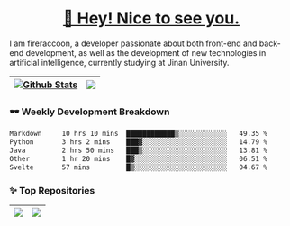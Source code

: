 <h1 align="center"><a href="https://blog.raccooncc.top">👋 Hey! Nice to see you.</a></h1>

I am fireraccoon, a developer passionate about both front-end and back-end development, as well as the development of new technologies in artificial intelligence, currently studying at Jinan University.

| <a href="#"><img src="https://github-readme-stats.raccooncc.top/api?username=fireraccoon&show_icons=true&include_all_commits=true&theme=buefy&hide_border=true" alt="Github Stats" /></a> | <a href="#"><img src="https://github-readme-stats.raccooncc.top/api/top-langs/?username=fireraccoon&layout=compact&theme=buefy&hide_border=true" /></a> |
| --- | --- |

### 🕶 Weekly Development Breakdown

<!--START_SECTION:waka-->

```txt
Markdown     10 hrs 10 mins  ████████████▒░░░░░░░░░░░░   49.35 %
Python       3 hrs 2 mins    ███▓░░░░░░░░░░░░░░░░░░░░░   14.79 %
Java         2 hrs 50 mins   ███▒░░░░░░░░░░░░░░░░░░░░░   13.81 %
Other        1 hr 20 mins    █▓░░░░░░░░░░░░░░░░░░░░░░░   06.51 %
Svelte       57 mins         █▒░░░░░░░░░░░░░░░░░░░░░░░   04.67 %
```

<!--END_SECTION:waka-->

### ✨ Top Repositories

| <a href="https://github.com/fireraccoon/AdvVis-CNN"><img src="https://github-readme-stats.raccooncc.top/api/pin/?username=fireraccoon&repo=AdvVis-CNN&theme=buefy&hide_border=true" /></a> | <a href="https://github.com/fireraccoon/leetcode-solutions"><img src="https://github-readme-stats.raccooncc.top/api/pin/?username=fireraccoon&repo=leetcode-solutions&theme=buefy&hide_border=true" /></a> |
| --- | --- |
